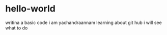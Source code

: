 # hello-world
writina a basic code
i am yachandraannam learning about git hub
i will see what to do
